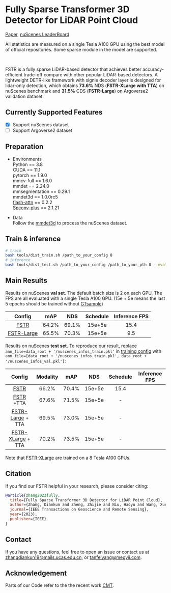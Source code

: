 
# Fully Sparse Transformer 3D Detector for LiDAR Point Cloud 

[Paper](https://ieeexplore.ieee.org/document/10302363), [nuScenes LeaderBoard](https://www.nuscenes.org/object-detection?externalData=all&mapData=all&modalities=Lidar)

<!-- ## Introduction -->

All statistics are measured on a single Tesla A100 GPU using the best model of official repositories. Some sparse module in the model are supported. </em>
</div><br/>

FSTR is a fully sparse LiDAR-based detector that achieves better accuracy-efficient trade-off compare with other popular LiDAR-based detectors. A lightweight DETR-like framework with signle decoder layer is designed for lidar-only detection, which obtains **73.6%** NDS (**FSTR-XLarge with TTA**) on nuScenes benchmark and **31.5%** CDS (**FSTR-Large**) on Argoverse2 validation dataset.

## Currently Supported Features
- [x] Support nuScenes dataset
- [ ] Support Argoverse2 dataset
## Preparation

* Environments  
Python == 3.8 \
CUDA == 11.1 \
pytorch == 1.9.0 \
mmcv-full == 1.6.0 \
mmdet == 2.24.0 \
mmsegmentation == 0.29.1 \
mmdet3d == 1.0.0rc5 \
[flash-attn](https://github.com/HazyResearch/flash-attention) == 0.2.2 \
[Spconv-plus](https://github.com/dvlab-research/spconv-plus) == 2.1.21

* Data   
Follow the [mmdet3d](https://github.com/open-mmlab/mmdetection3d/blob/master/docs/en/data_preparation.md) to process the nuScenes dataset.

## Train & inference
```bash
# train
bash tools/dist_train.sh /path_to_your_config 8
# inference
bash tools/dist_test.sh /path_to_your_config /path_to_your_pth 8 --eval bbox
```
## Main Results
Results on nuScenes **val set**. The default batch size is 2 on each GPU. The FPS are all evaluated with a single Tesla A100 GPU. (15e + 5e means the last 5 epochs should be trained without [GTsample](https://github.com/Poley97/FSTR/blob/master/projects/configs/lidar/fstr_voxel0075_cbgs_20e.py.py#L33-L69))

| Config            | mAP      | NDS     | Schedule|Inference FPS|
|:--------:|:----------:|:---------:|:--------:|:--------:|
| [FSTR](./projects/configs/lidar/fstr_voxel0075_cbgs_20e.py) | 64.2% | 69.1%  | 15e+5e | 15.4 |
| [FSTR-Large](./projects/configs/lidar/fstr_large_voxel0075_cbgs_20e.py) | 65.5% | 70.3%    | 15e+5e | 9.5 |  


Results on nuScenes **test set**. To reproduce our result, replace `ann_file=data_root + '/nuscenes_infos_train.pkl'` in [training config](./projects/configs/lidar/fstr_large_voxel0075_cbgs_20e.py) with `ann_file=[data_root + '/nuscenes_infos_train.pkl', data_root + '/nuscenes_infos_val.pkl']`:

| Config            |Modality| mAP      | NDS     | Schedule|Inference FPS|
|:--------:|:----------:|:---------:|:--------:|:--------:|:--------:|
| [FSTR](./projects/configs/lidar/fstr_voxel0075_cbgs_20e.py) | 66.2% | 70.4%  | 15e+5e | 15.4 |
| [FSTR](./projects/configs/lidar/fstr_voxel0075_cbgs_20e.py) +TTA | 67.6% | 71.5%  | 15e+5e | - |
| [FSTR-Large](./projects/configs/lidar/fstr_large_voxel0075_cbgs_20e.py) + TTA | 69.5% | 73.0%  | 15e+5e | - |
| [FSTR-XLarge](./projects/configs/lidar/fstr_xlarge_voxel0050_cbgs_20e.py) + TTA | 70.2% | 73.5%  | 15e+5e | - |

Note that [FSTR-XLarge](./projects/configs/lidar/fstr_xlarge_voxel0050_cbgs_20e.py) are trained on a 8 Tesla A100 GPUs.
## Citation
If you find our FSTR helpful in your research, please consider citing: 
```bibtex   
@article{zhang2023fully,
  title={Fully Sparse Transformer 3D Detector for LiDAR Point Cloud},
  author={Zhang, Diankun and Zheng, Zhijie and Niu, Haoyu and Wang, Xueqing and Liu, Xiaojun},
  journal={IEEE Transactions on Geoscience and Remote Sensing},
  year={2023},
  publisher={IEEE}
}
```

## Contact
If you have any questions, feel free to open an issue or contact us at zhangdiankun19@mails.ucas.edu.cn, or tanfeiyang@megvii.com.

## Acknowledgement
Parts of our Code refer to the the recent work [CMT](https://github.com/junjie18/CMT).

